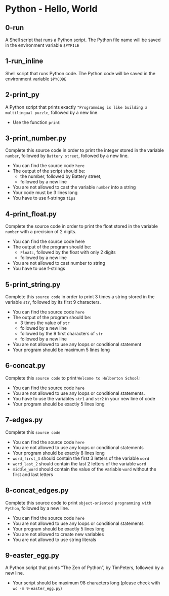 # Python - Hello, World

## 0-run
A Shell script that runs a Python script.
The Python file name will be saved in the environment variable `$PYFILE`

## 1-run_inline
Shell script that runs Python code.
The Python code will be saved in the environment variable `$PYCODE`

## 2-print_py
A Python script that prints exactly `"Programming is like building a multilingual
puzzle`, followed by a new line.
- Use the function `print`

## 3-print_number.py
Complete this source code in order to print the integer stored in the
variable `number`, followed by `Battery street`, followed by a new line.
- You can find the source code `here`
- The output of the script should be:
	- the number, followed by Battery street,
	- followed by a new line
- You are not allowed to cast the variable `number` into a string
- Your code must be 3 lines long
- You have to use f-strings `tips`

## 4-print_float.py
Complete the source code in order to print the float stored in the variable
`number` with a precision of 2 digits.
- You can find the source code here
- The output of the program should be:
	- `Float:`, followed by the float with only 2 digits
	- followed by a new line
- You are not allowed to cast number to string
- You have to use f-strings

## 5-print_string.py
Complete this `source code` in order to print 3 times a string stored in the
variable `str`, followed by its first 9 characters.
- You can find the source code `here`
- The output of the program should be:
	- 3 times the value of `str`
	- followed by a new line
	- followed by the 9 first characters of `str`
	- followed by a new line
- You are not allowed to use any loops or conditional statement
- Your program should be maximum 5 lines long

## 6-concat.py
Complete this `source code` to print `Welcome to Holberton School!`
- You can find the source code `here`
- You are not allowed to use any loops or conditional statements.
- You have to use the variables `str1` and `str2` in your new line of code
- Your program should be exactly 5 lines long

## 7-edges.py
Complete this `source code`
- You can find the source code `here`
- You are not allowed to use any loops or conditional statements
- Your program should be exactly 8 lines long
- `word_first_3` should contain the first 3 letters of the variable `word`
- `word_last_2` should contain the last 2 letters of the variable `word`
- `middle_word` should contain the value of the variable `word` without the
first and last letters

## 8-concat_edges.py 
Complete this source code to print `object-oriented programming with Python`,
followed by a new line.
- You can find the source code `here`
- You are not allowed to use any loops or conditional statements
- Your program should be exactly 5 lines long
- You are not allowed to create new variables
- You are not allowed to use string literals

## 9-easter_egg.py
A Python script that prints “The Zen of Python”, by TimPeters, followed by
a new line.
- Your script should be maximum 98 characters long (please check with
`wc -m 9-easter_egg.py`)







